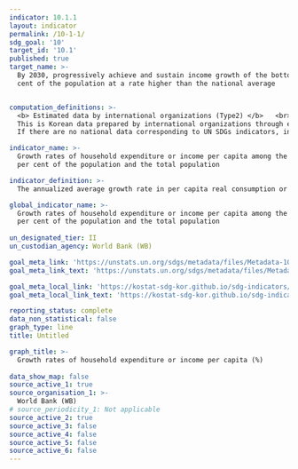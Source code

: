 ```yaml
---
indicator: 10.1.1
layout: indicator
permalink: /10-1-1/
sdg_goal: '10'
target_id: '10.1'
published: true
target_name: >-
  By 2030, progressively achieve and sustain income growth of the bottom 40 per
  cent of the population at a rate higher than the national average


computation_definitions: >-
  <b> Estimated data by international organizations (Type2) </b>   <br>
  This is Korean data prepared by international organizations through estimation and modeling. 
  If there are no national data corresponding to UN SDGs indicators, international data are available for monitoring.

indicator_name: >-
  Growth rates of household expenditure or income per capita among the bottom 40
  per cent of the population and the total population

indicator_definition: >-
  The annualized average growth rate in per capita real consumption or income of the bottom 40% of the income distribution in a country from household surveys over a roughly 5-year period. The choice of the bottom 40% as the target population is one of practical compromise. The bottom 40% differs across countries depending on the welfare distribution, and it can change over time within a country. Because boosting shared prosperity is a country-specific goal, there is no numerical target defined globally.

global_indicator_name: >-
  Growth rates of household expenditure or income per capita among the bottom 40
  per cent of the population and the total population
  
un_designated_tier: II
un_custodian_agency: World Bank (WB)

goal_meta_link: 'https://unstats.un.org/sdgs/metadata/files/Metadata-10-01-01.pdf'
goal_meta_link_text: 'https://unstats.un.org/sdgs/metadata/files/Metadata-10-01-01.pdf'

goal_meta_local_link: 'https://kostat-sdg-kor.github.io/sdg-indicators/public/data/Metadata-10-01-01_ENG.pdf'
goal_meta_local_link_text: 'https://kostat-sdg-kor.github.io/sdg-indicators/public/data/Metadata-10-01-01_ENG.pdf'

reporting_status: complete
data_non_statistical: false
graph_type: line
title: Untitled

graph_title: >-
  Growth rates of household expenditure or income per capita (%)
  
data_show_map: false
source_active_1: true
source_organisation_1: >-
  World Bank (WB)
# source_periodicity_1: Not applicable
source_active_2: true
source_active_3: false
source_active_4: false
source_active_5: false
source_active_6: false
---
```

